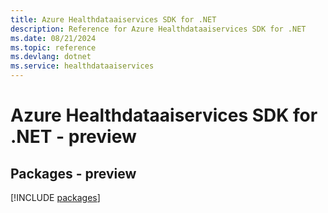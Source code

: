 ```yaml
---
title: Azure Healthdataaiservices SDK for .NET
description: Reference for Azure Healthdataaiservices SDK for .NET
ms.date: 08/21/2024
ms.topic: reference
ms.devlang: dotnet
ms.service: healthdataaiservices
---
```

# Azure Healthdataaiservices SDK for .NET - preview
## Packages - preview
[!INCLUDE [packages](healthdataaiservices-index.md)]